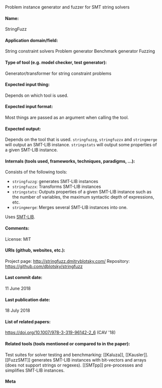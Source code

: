 Problem instance generator and fuzzer for SMT string solvers

#### Name:
StringFuzz

#### Application domain/field:
String constraint solvers
Problem generator
Benchmark generator
Fuzzing

#### Type of tool (e.g. model checker, test generator):
Generator/transformer for string constraint problems

#### Expected input thing:
Depends on which tool is used.

#### Expected input format:
Most things are passed as an argument when calling the tool. 

#### Expected output:
Depends on the tool that is used.
`stringfuzzg`, `stringfuzzx` and `stringmerge` will output an SMT-LIB instance.
`stringstats` will output some properties of a given SMT-LIB instance.

#### Internals (tools used, frameworks, techniques, paradigms, ...):
Consists of the following tools:
- `stringfuzzg`: generates SMT-LIB instances
- `stringfuzzx`: Transforms SMT-LIB instances
- `stringstats`: Outputs properties of a given SMT-LIB instance such as the number of variables, the maximum syntactic depth of expressions, etc.
- `stringmerge`: Merges several SMT-LIB instances into one.

Uses [SMT-LIB](../Formats/SMT-LIB.md).

#### Comments:
License: MIT

#### URIs (github, websites, etc.):
Project page: http://stringfuzz.dmitryblotsky.com/
Repository: https://github.com/dblotsky/stringfuzz

#### Last commit date:
11 June 2018

#### Last publication date:
18 July 2018

#### List of related papers:
https://doi.org/10.1007/978-3-319-96142-2_6 (CAV '18)

#### Related tools (tools mentioned or compared to in the paper):
Test suites for solver testing and benchmarking: [[Kaluza]], [[Kausler]].
[[FuzzSMT]] generates SMT-LIB instances with bit-vectors and arrays (does not support strings or regexes).
[[SMTpp]] pre-processes and simplifies SMT-LIB instances.

#### Meta
